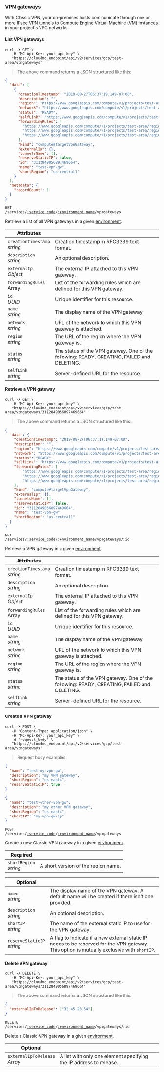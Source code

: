 ### VPN gateways

With Classic VPN, your on-premises hosts communicate through one or more IPsec VPN tunnels to Compute Engine Virtual Machine (VM) instances in your project's VPC networks.

<!-------------------- LIST VPN GATEWAYS -------------------->

#### List VPN gateways

```shell
curl -X GET \
   -H "MC-Api-Key: your_api_key" \
   "https://cloudmc_endpoint/api/v2/services/gcp/test-area/vpngateways"
```
> The above command returns a JSON structured like this:

```json
{
  "data": [
    {
      "creationTimestamp": "2019-08-27T06:37:19.149-07:00",
      "description": "",
      "region": "https://www.googleapis.com/compute/v1/projects/test-area/regions/us-central1",
      "network": "https://www.googleapis.com/compute/v1/projects/test-area/global/networks/default",
      "status": "READY",
      "selfLink": "https://www.googleapis.com/compute/v1/projects/test-area/regions/us-central1/targetVpnGateways/test-vpn-gw",
      "forwardingRules": [
        "https://www.googleapis.com/compute/v1/projects/test-area/regions/us-central1/forwardingRules/test-vpn-gw-rule-udp500",
        "https://www.googleapis.com/compute/v1/projects/test-area/regions/us-central1/forwardingRules/test-vpn-gw-rule-udp4500",
        "https://www.googleapis.com/compute/v1/projects/test-area/regions/us-central1/forwardingRules/test-vpn-gw-rule-esp"
      ],
      "kind": "compute#targetVpnGateway",
      "externalIp": {},
      "tunnelsName": [],
      "reserveStaticIP": false,
      "id": "3112849056897469664",
      "name": "test-vpn-gw",
      "shortRegion": "us-central1"
    }
  ],
  "metadata": {
    "recordCount": 1
  }
}
```

<code>GET /services/<a href="#administration-service-connections">:service_code</a>/<a href="#administration-environments">:environment_name</a>/vpngateways</code>

Retrieve a list of all VPN gateways in a given [environment](#administration-environments).

Attributes | &nbsp;
------- | -----------
`creationTimestamp`<br/>*string* | Creation timestamp in RFC3339 text format.
`description`<br/>*string* | An optional description.
`externalIp`<br/>*Object* | The external IP attached to this VPN gateway.
`forwardingRules`<br/>Array | List of the forwarding rules which are defined for this VPN gateway.
`id`<br/>*UUID* | Unique identifier for this resource.
`name`<br/>*string* | The display name of the VPN gateway.
`network`<br/>*string* | URL of the network to which this VPN gateway is attached.
`region`<br/>*string* | The URL of the region where the VPN gateway is.
`status`<br/>*string* | The status of the VPN gateway. One of the following: READY, CREATING, FAILED and DELETING.
`selfLink`<br/>*string* | Server-defined URL for the resource.

<!-------------------- RETRIEVE A VPN GATEWAY -------------------->

#### Retrieve a VPN gateway

```shell
curl -X GET \
   -H "MC-Api-Key: your_api_key" \
   "https://cloudmc_endpoint/api/v2/services/gcp/test-area/vpngateways/3112849056897469664"
```
> The above command returns a JSON structured like this:

```json
{
  "data": {
    "creationTimestamp": "2019-08-27T06:37:19.149-07:00",
    "description": "",
    "region": "https://www.googleapis.com/compute/v1/projects/test-area/regions/us-central1",
    "network": "https://www.googleapis.com/compute/v1/projects/test-area/global/networks/default",
    "status": "READY",
    "selfLink": "https://www.googleapis.com/compute/v1/projects/test-area/regions/us-central1/targetVpnGateways/test-vpn-gw",
    "forwardingRules": [
        "https://www.googleapis.com/compute/v1/projects/test-area/regions/us-central1/forwardingRules/test-vpn-gw-rule-udp500",
        "https://www.googleapis.com/compute/v1/projects/test-area/regions/us-central1/forwardingRules/test-vpn-gw-rule-udp4500",
        "https://www.googleapis.com/compute/v1/projects/test-area/regions/us-central1/forwardingRules/test-vpn-gw-rule-esp"
    ],
    "kind": "compute#targetVpnGateway",
    "externalIp": {},
    "tunnelsName": [],
    "reserveStaticIP": false,
    "id": "3112849056897469664",
    "name": "test-vpn-gw",
    "shortRegion": "us-central1"
  }
}
```

<code>GET /services/<a href="#administration-service-connections">:service_code</a>/<a href="#administration-environments">:environment_name</a>/vpngateways/:id</code>

Retrieve a VPN gateway in a given [environment](#administration-environments).

Attributes | &nbsp;
------- | -----------
`creationTimestamp`<br/>*string* | Creation timestamp in RFC3339 text format.
`description`<br/>*string* | An optional description.
`externalIp`<br/>*Object* | The external IP attached to this VPN gateway.
`forwardingRules`<br/>Array | List of the forwarding rules which are defined for this VPN gateway.
`id`<br/>*UUID* | Unique identifier for this resource.
`name`<br/>*string* | The display name of the VPN gateway.
`network`<br/>*string* | URL of the network to which this VPN gateway is attached.
`region`<br/>*string* | The URL of the region where the VPN gateway is.
`status`<br/>*string* | The status of the VPN gateway. One of the following: READY, CREATING, FAILED and DELETING.
`selfLink`<br/>*string* | Server-defined URL for the resource.

<!-------------------- CREATE A VPN GATEWAY -------------------->

#### Create a VPN gateway

```shell
curl -X POST \
   -H "Content-Type: application/json" \
   -H "MC-Api-Key: your_api_key" \
   -d "request_body" \
   "https://cloudmc_endpoint/api/v2/services/gcp/test-area/vpngateways"
```
> Request body examples:

```json
{
  "name": "test-my-vpn-gw",
  "description": "my VPN gateway",
  "shortRegion": "us-east4",
  "reserveStaticIP": true
}
```

```json
{
  "name": "test-other-vpn-gw",
  "description": "my other VPN gateway",
  "shortRegion": "us-east4",
  "shortIP": "my-vpn-gw-ip"
}
```

<code>POST /services/<a href="#administration-service-connections">:service_code</a>/<a href="#administration-environments">:environment_name</a>/vpngateways</code>

Create a new Classic VPN gateway in a given [environment](#administration-environments).

Required | &nbsp;
------- | -----------
`shortRegion`<br/>*string* | A short version of the region name.

Optional | &nbsp;
------- | -----------
`name`<br/>*string* | The display name of the VPN gateway. A default name will be created if there isn't one provided.
`description`<br/>*string* | An optional description.
`shortIP`<br/>*string* | The name of the external static IP to use for the VPN gateway.
`reserveStaticIP`<br/>*string* | A flag to indicate if a new external static IP needs to be reserved for the VPN gateway. This option is mutually exclusive with `shortIP`.

<!-------------------- DELETE VPN GATEWAY -------------------->

#### Delete VPN gateway

```shell
curl -X DELETE \
   -H "MC-Api-Key: your_api_key" \
   "https://cloudmc_endpoint/api/v2/services/gcp/test-area/vpngateways/3112849056897469664"
```
> The above command returns a JSON structured like this:

```json
{
  "externalIpToRelease": ["32.45.23.54"]
}
```

<code>DELETE /services/<a href="#administration-service-connections">:service_code</a>/<a href="#administration-environments">:environment_name</a>/vpngateways/:id</code>

Delete a Classic VPN gateway in a given [environment](#administration-environments).

Optional | &nbsp;
------- | -----------
`externalIpToRelease`<br/>*Array* | A list with only one element specifying the IP address to release.
